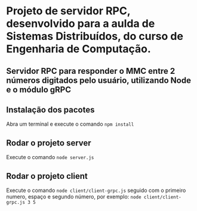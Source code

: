 # Projeto de servidor RPC, desenvolvido para a aulda de Sistemas Distribuídos, do curso de Engenharia de Computação. 

## Servidor RPC para responder o MMC entre 2 números digitados pelo usuário, utilizando Node e o módulo gRPC

## Instalação dos pacotes
Abra um terminal e execute o comando `npm install` 

## Rodar o projeto server
Execute o comando `node server.js`

## Rodar o projeto client
Execute o comando `node client/client-grpc.js` seguido com o primeiro numero, espaço e segundo número, por exemplo: `node client/client-grpc.js 3 5`
